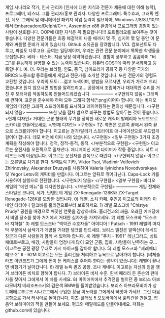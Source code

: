 게임 시나리오 작가, 인사 관리자 [인사에 대한 지식과 전문가 채용에 대한 이해 능력], 프로그래머, 테스터. 그룹 관리자/홍보 관리자. 다양한 프로그래머. 특수효과, 그래픽 엔진, 데모. 그래픽 및 애니메이션 패키지 작업 능력이 필요하며, Windows 7/8/8.1/10/11에서 Embarcadero/Delphi/C++, Assembler x86 환경에서 프로그래밍 경험이 있는 사람이 선호됩니다. OOP에 대한 지식은 꼭 필요합니다!!! 포트폴리오를 보여주는 것이 좋습니다. 다양한 전문가들은 최종 해결책이 나올 때까지 몇 주, 심지어 몇 달 동안 이 문제와 씨름할 준비가 되어 있습니다. Github 소유권을 장려합니다. VCL 컴포넌트도 다루고, 파일도 다루고요. 급여는 일당제이며, 우리는 관련 전문 분야에서 똑똑한 학생들을 모집합니다. 베타 - 테스터. 지금 당장 예약하겠습니다. 경험이 풍부하고 꼼꼼하며 "버그"를 유능하게 설명할 수 있는 능력이 있습니다. 컴퓨터 GOST에 따라 문서화하고 등록합니다. 예. 더. 우리는 브라질, 인도, 중국, 남아프리카 공화국 등 다양한 국가의 BRICS 노동조합 동료들에게 게임과 전문가를 소개할 것입니다. 또한 전문가의 경험도 교환할 것입니다. 우리의 모토: …젊고 녹색이며, 방법을 모르시면, 우리가 가르쳐 드리겠습니다! 원치 않으시면 방법을 알려드리고... 공장에서 조립하거나 대대적인 수리를 거친 후 모터처럼 작동하도록 만들어드리겠습니다. ————— <구현되지 않음> 그래픽에 관하여. 표준을 준수해야 하며 모두 그래픽 형식(*.png)이어야 합니다. 이는 비디오 게임의 다양한 그래픽 스프라이트를 표시하고 레이어링하는 편의성 때문입니다. </구현되지 않음> ————— 또한 낮을 점차 밤으로 바꾸는 방법도 알아두는 것이 좋습니다. <현재 디자인> 거대한 곤봉 형태의 무기를 장착한 새로운 캐릭터 발레리아 노보드보르스카야를 만들어보세요. </현재 디자인> <구현됨> TZ: 화면은 오른쪽 끝에서 왼쪽 끝으로 스크롤되어야 합니다. 이고르는 걷기/달리기 스프라이트 애니메이션으로 부드럽게 걸어야 합니다. 데모 버전에 이미 나와 있습니다. </구현됨> <일부 구현됨> 3가지 조경 계획을 작성해야 합니다. 정적, 정적-동적, 동적. </부분적으로 구현됨> <구현됨> 이고르는 운전사를 오른쪽으로 밀쳐낸다. 애니메이션 지연 타이머가 작동 중입니다. 히트 시리즈는 5개 이상입니다. 이고르는 운전자를 왼쪽으로 때린다. </구현되지 않음> 이고르는 오른발로 차기를 한다. 일렉트릭 기타, Viktor Tsoi, Vladimir Volfovich Zhirinovsky, Alexander Druzya를 사용하여 Valeria Ilyinichna Novodvorskaya 및 Yegor Letov의 캐릭터를 만듭니다. 이고르는 앞뒤로 뛰어다닌다. Caps-Lock 키를 사용하여 실행으로 전환합니다. </구현되지 않음> </구현됨> <일부 구현됨> 비디오 게임의 "메인 메뉴"를 디자인했습니다. </부분적으로 구현됨> ————— 게임 전체와 스타일은 코나미, 세가, 닌텐도의 게임 ZX-Renegade-128K와 ZX-Target Renegade-128K를 모방한 것입니다. 0) 레벨. 소치 카페. 주인공 이고르의 미래의 아내인 타티아나 탈코바를 훌리건으로부터 보호하세요. 1) 레벨 모스크바 "Chistye Prudy" 공원을 배경으로 깨끗한 연못을 감상하세요. 훌리건과의 싸움. 오래된 예배당에서 비밀 장소를 찾아 거기에서 거대한 십자가를 가져오세요. 2) 레벨 모스크바 "모스크바 지하철" 3) 레벨 모스크바 "백악관 수호자들" 아이디어 ! Putsch - 1991 레벨의 마지막 부분에서 삼색기가 게양될 거대한 탱크를 만드세요. 보리스 옐친은 알렉산더 레베드 장군과 다른 사람들과 함께 서 있어야 합니다. 4) 레벨 "푸치 - 1991&quot; 레닌그라드, 상트페테르부르크, 배경; 사람들이 엄청나게 많이 모인 군중, 집회, 사람들이 난무하는 곳... 이고르는 궁전 광장 무대로 가서 마이크를 잡아야 합니다. 5) 레벨 모스크바 "셰레메티예보-2" Il - 62M 이고르는 모든 훌리건을 처리하고 뉴욕으로 날아가야 합니다. [뱌체슬라프 이반코프가 그에게 돈이 든 케이스를 주어야 한다는 생각이 있습니다]. 레벨이 끝나면 비행기가 날아갑니다. 6) 레벨 뉴욕 퀸즈 공항. 조나 케네디. 이고르는 자신의 짐을 챙겨 브라이튼 비치로 향해야 합니다. 7) 브라이튼 비치 수준. 흰색 페라리 돈 존슨의 판매자를 찾아서 그에게서 이 차를 사세요. 8) 마이애미에서 추격전을 벌이던 중 보리스 아브라모비치 베레조프스키의 검은색 BMW를 들이받았습니다. 보리스 아브라모비치가 상트페테르부르크 시나고그에서 구입한 황금 미노라를 그에게서 빼앗아 가세요. 그런 다음 공항으로 가서 러시아로 돌아갑니다. 이즈-플래닛 5 오토바이에서 훌리건을 만들고, 팝 음악 보헤미아의 적을 만들어 보세요. 펑크와 메탈헤드를 만들어내세요. 저희는 github.com에 있습니다:
